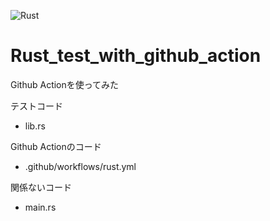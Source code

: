![Rust](https://github.com/Takeharu-K/Rust_test_with_github_action/workflows/Rust/badge.svg?branch=master&event=push)

# Rust_test_with_github_action
Github Actionを使ってみた

テストコード
- lib.rs

Github Actionのコード
- .github/workflows/rust.yml

関係ないコード
- main.rs
